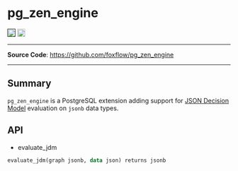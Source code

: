 # pg_zen_engine

<p>
<a href=""><img src="https://img.shields.io/badge/postgresql-12+-blue.svg" alt="PostgreSQL version" height="18"></a>
<img src="https://img.shields.io/pypi/l/markdown-subtemplate.svg" alt="License" height="18"></a>

</p>

---

**Source Code**: <a href="https://github.com/supabase/pg_zen_engine" target="_blank">https://github.com/foxflow/pg_zen_engine</a>

---

## Summary

`pg_zen_engine` is a PostgreSQL extension adding support for [JSON Decision Model](https://gorules.io/docs/developers/bre/json-decision-model) evaluation on `jsonb` data types.


## API
- evaluate_jdm
```sql
evaluate_jdm(graph jsonb, data json) returns jsonb
```
